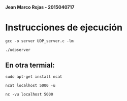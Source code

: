 #### Jean Marco Rojas - 2015040717

# Instrucciones de ejecución

```
gcc -o server UDP_server.c -lm
```

```
./udpserver
```

## En otra termial:

```
sudo apt-get install ncat
```

```
ncat localhost 5000 -u
```

```
nc -vu localhost 5000
```